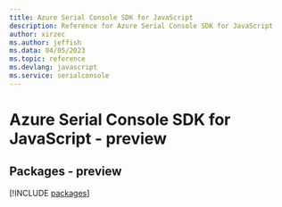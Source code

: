 ```yaml
---
title: Azure Serial Console SDK for JavaScript
description: Reference for Azure Serial Console SDK for JavaScript
author: xirzec
ms.author: jeffish
ms.data: 04/05/2023
ms.topic: reference
ms.devlang: javascript
ms.service: serialconsole
---
```

# Azure Serial Console SDK for JavaScript - preview
## Packages - preview
[!INCLUDE [packages](serial-console-index.md)]